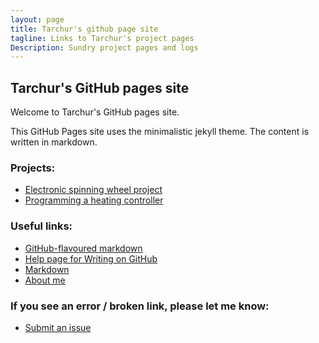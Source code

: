 ```yaml
---
layout: page
title: Tarchur's github page site
tagline: Links to Tarchur's project pages
Description: Sundry project pages and logs
---
```

## Tarchur's GitHub pages site

Welcome to Tarchur's GitHub pages site.

This GitHub Pages site uses the minimalistic jekyll theme. The content is written in markdown.

### Projects:
- [Electronic spinning wheel project](https://tarchur.github.io/SpinningWheel/)
- [Programming a heating controller](https://tarchur.github.io/stretch_task/)


<!-- ### Logs:
- A list of applications installed on my Fedora device -->

### Useful links:
- [GitHub-flavoured markdown](https://help.github.com/articles/basic-writing-and-formatting-syntax/)
- [Help page for Writing on GitHub](https://help.github.com/categories/writing-on-github) 
- [Markdown](https://daringfireball.net/projects/markdown/syntax)
- [About me](docs/about.md)

### If you see an error / broken link, please let me know:
- [Submit an issue](https://github.com/tarchur/tarchur.github.io/issues)
